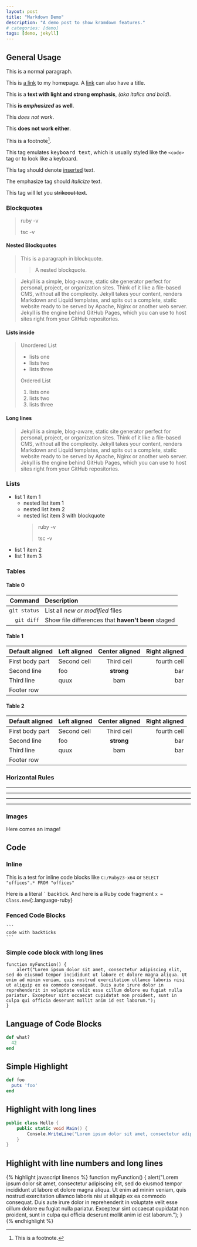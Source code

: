 ```yaml
---
layout: post
title: "Markdown Demo"
description: "A demo post to show kramdown features."
# categories: [demo]
tags: [demo, jekyll]
---
```


## General Usage

This is a normal paragraph.

This is [a link](https://joel.ellis.link) to my homepage.
A [link](https://joel.ellis.link/blog/ "Joel Ellis' Blog") can also have a title.

This is a **text with light and strong emphasis**, *(aka italics and bold)*.

This **is _emphasized_ as well**.

This *does _not_ work*.

This **does __not__ work either**.

This is a footnote[^1].

This tag emulates <kbd>keyboard text</kbd>, which is usually styled like the `<code>` tag or to look like a keyboard.

This tag should denote <ins>inserted</ins> text.

The emphasize tag should _italicize_ text.

This tag will let you <strike>strikeout text</strike>.

### Blockquotes

> ruby -v
>
> tsc -v

#### Nested Blockquotes

> This is a paragraph in blockquote.
>
> > A nested blockquote.
>

> Jekyll is a simple, blog-aware, static site generator perfect for personal, project, or organization sites. Think of it like a file-based CMS, without all the complexity. Jekyll takes your content, renders Markdown and Liquid templates, and spits out a complete, static website ready to be served by Apache, Nginx or another web server. Jekyll is the engine behind GitHub Pages, which you can use to host sites right from your GitHub repositories.


#### Lists inside

> Unordered List
> * lists one
> * lists two
> * lists three
>
> Ordered List
> 1. lists one
> 2. lists two
> 3. lists three

#### Long lines

> Jekyll is a simple, blog-aware, static site generator perfect for personal, project, or organization sites. Think of it like a file-based CMS, without all the complexity. Jekyll takes your content, renders Markdown and Liquid templates, and spits out a complete, static website ready to be served by Apache, Nginx or another web server. Jekyll is the engine behind GitHub Pages, which you can use to host sites right from your GitHub repositories.

### Lists

* list 1 item 1
  * nested list item 1
  * nested list item 2
  * nested list item 3 with blockquote
    > ruby -v
    >
    > tsc -v
* list 1 item 2
* list 1 item 3

### Tables
#### Table 0

| Command | Description |
| ---: | :--- |
| `git status` | List all *new or modified* files |
| `git diff` | Show file differences that **haven't been** staged |

#### Table 1

| Default aligned |Left aligned| Center aligned  | Right aligned  |
|-----------------|:-----------|:---------------:|---------------:|
| First body part |Second cell | Third cell      | fourth cell    |
| Second line     |foo         | **strong**      | bar            |
| Third line      |quux        | bam             | bar            |
| Footer row      |            |                 |                |

#### Table 2

| Default aligned | Left aligned | Center aligned | Right aligned
|-|:-|:-:|-:
| First body part | Second cell | Third cell | fourth cell
| Second line |foo | **strong** | bar
| Third line |quux | bam | bar
| Footer row

### Horizontal Rules

* * *

---

  _  _  _  _

---------------

### Images

Here comes an image!

<!-- <a class="post-image" href="https://kramdown.gettalong.org/overview.png">
<img itemprop="image" src="https://kramdown.gettalong.org/overview.png" alt="Kramdown Overview" />
</a> -->

## Code

### Inline

This is a test for inline code blocks like `C:/Ruby23-x64` or `SELECT  "offices".* FROM "offices" `

Here is a literal `` ` `` backtick.
And here is a Ruby code fragment `x = Class.new`{:.language-ruby}

### Fenced Code Blocks

``````text
```
code with backticks
```
``````

### Simple code block with long lines

    function myFunction() {
        alert("Lorem ipsum dolor sit amet, consectetur adipiscing elit, sed do eiusmod tempor incididunt ut labore et dolore magna aliqua. Ut enim ad minim veniam, quis nostrud exercitation ullamco laboris nisi ut aliquip ex ea commodo consequat. Duis aute irure dolor in reprehenderit in voluptate velit esse cillum dolore eu fugiat nulla pariatur. Excepteur sint occaecat cupidatat non proident, sunt in culpa qui officia deserunt mollit anim id est laborum.");
    }

## Language of Code Blocks

``` ruby
def what?
  42
end
```

## Simple Highlight

```ruby
def foo
  puts 'foo'
end
```

## Highlight with long lines

```cs
public class Hello {
    public static void Main() {
        Console.WriteLine("Lorem ipsum dolor sit amet, consectetur adipiscing elit, sed do eiusmod tempor incididunt ut labore et dolore magna aliqua. Ut enim ad minim veniam, quis nostrud exercitation ullamco laboris nisi ut aliquip ex ea commodo consequat. Duis aute irure dolor in reprehenderit in voluptate velit esse cillum dolore eu fugiat nulla pariatur. Excepteur sint occaecat cupidatat non proident, sunt in culpa qui officia deserunt mollit anim id est laborum.");
    }
}
```

## Highlight with line numbers and long lines

{% highlight javascript linenos %}
function myFunction() {
    alert("Lorem ipsum dolor sit amet, consectetur adipiscing elit, sed do eiusmod tempor incididunt ut labore et dolore magna aliqua. Ut enim ad minim veniam, quis nostrud exercitation ullamco laboris nisi ut aliquip ex ea commodo consequat. Duis aute irure dolor in reprehenderit in voluptate velit esse cillum dolore eu fugiat nulla pariatur. Excepteur sint occaecat cupidatat non proident, sunt in culpa qui officia deserunt mollit anim id est laborum.");
}
{% endhighlight %}

[^1]: This is a footnote.

[kramdown]: https://kramdown.gettalong.org/